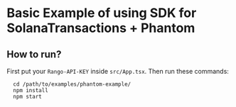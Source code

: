 # Basic Example of using SDK for SolanaTransactions + Phantom

## How to run?

First put your `Rango-API-KEY` inside `src/App.tsx`. Then run these commands:

```shell
  cd /path/to/examples/phantom-example/
  npm install
  npm start
```
